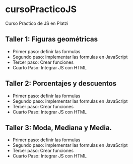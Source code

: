 # cursoPracticoJS
Curso Practico de JS en Platzi


## Taller 1: Figuras geométricas

- Primer paso: definir las formulas
- Segundo paso: implementar las formulas en JavaScript
- Tercer paso: Crear funciones
- Cuarto Paso: Integrar JS con HTML


## Taller 2: Porcentajes y descuentos

- Primer paso: definir las formulas
- Segundo paso: implementar las formulas en JavaScript
- Tercer paso: Crear funciones
- Cuarto Paso: Integrar JS con HTML

## Taller 3: Moda, Mediana y Media.

- Primer paso: definir las formulas
- Segundo paso: implementar las formulas en JavaScript
- Tercer paso: Crear funciones
- Cuarto Paso: Integrar JS con HTML